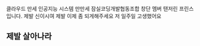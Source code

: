 클라우드 만세 인공지능 시스템 만만세 
잠실코딩개발협동조합 창단 멤버 탠저린 프린스입니다.
제발 신이시여 제발 이제 좀 되게해주세요
저 일주일 고생했어요
<!--more-->

## 제발 살아나라


